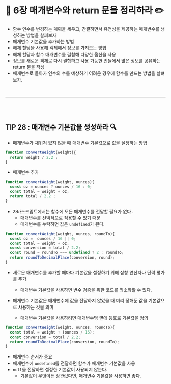 # 📖 6장 매개변수와 return 문을 정리하라  ✏️

- 함수 인수를 변경하는 계획을 세우고, 간결하면서 유연성을 제공하는 매개변수를 생성하는 방법을 살펴보자
- 매개변수 기본값을 추가하는 방법
- 해체 할당을 사용해 객체에서 정보를 가져오는 방법
- 해체 할당과 함수 매개변수를 결합해 다양한 옵션을 사용
- 정보를 새로운 객체로 다시 결합하고 사용 가능한 번들에서 많은 정보를 공유하는 return 문을 작성
- 매개변수로 돌아가 인수의 수를 예상하기 어려운 경우에 함수를 만드는 방법을 살펴보자. 


<br>

***
<br><br>

## TIP 28 : 매개변수 기본값을 생성하라 🔍

- 매개변수가 채워져 있지 않을 때 매개변수 기본값으로 값을 설정하는 방법

```js
function convertWeight(weight){
  return weight / 2.2 ;
}

```
- 매개변수 추가

```js
function convertWeight(weight, ounces){
  const oz = ounces ? ounces / 16 : 0;
  const total = weight + oz;
  return total / 2.2 ;
}

```
- 자바스크립트에서는 함수에 모든 매개변수를 전달할 필요가 없다 .
  - 매개변수를 선택적으로 적용할 수 있기 때문 
  - 매개변수를 누락하면 값은 `undefined`가 된다. 

```js
function convertWeight(weight, ounces, roundTo){
  const oz =  ounces / 16 || 0;
  const total = weight + oz;
  const conversion = total / 2.2;
  const round = roundTo === undefined ? 2 : roundTo;
  return roundToDecimalPlace(conversion, round);
}

```
- 새로운 매개변수를 추가할 때마다 기본값을 설정하기 위해 삼항 연산자나 단락 평가를 추가 
  - 매개변수 기본값을 사용하면 변수 검증을 위한 코드를 최소화할 수 있다. 
  
- 매개변수 기본값은 매개변수에 값을 전달하지 않았을 때 미리 정해둔 값을 기본값으로 사용하는 것을 의미
  - 매개변수 기본값을 사용하려면 매개변수명 옆에 등호로 기본값을 정의 

```js
function convertWeight(weight, ounces, roundTo){
  const total = weight + (ounces / 16);
  const conversion = total / 2.2;
  return roundToDecimalPlace(conversion, roundTo);
}

```

- 매개변수 순서가 중요 
- 매개변수에 `undefined`를 전달하면 함수가 매개변수 기본값을 사용
- `null`을 전달하면 설정한 기본값이 사용되지 않는다. 
  - 기본값이 무엇이든 상관럾다면, 매개변수 기본값을 사용하면 좋다. 
